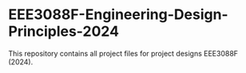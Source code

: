 # EEE3088F-Engineering-Design-Principles-2024
This repository contains all project files for  project designs EEE3088F (2024).
